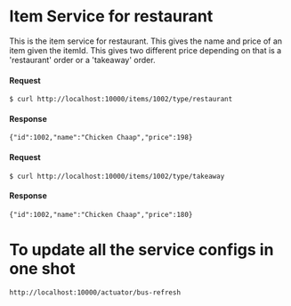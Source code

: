 # Item Service for restaurant

This is the item service for restaurant. This gives the name and price of an item given the itemId. This gives two different price depending on that is a 'restaurant' order or a 'takeaway' order.

#### Request
```
$ curl http://localhost:10000/items/1002/type/restaurant
```

#### Response
```
{"id":1002,"name":"Chicken Chaap","price":198}
```

#### Request
```
$ curl http://localhost:10000/items/1002/type/takeaway
```

#### Response
```
{"id":1002,"name":"Chicken Chaap","price":180}
```

# To update all the service configs in one shot

```
http://localhost:10000/actuator/bus-refresh
```